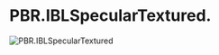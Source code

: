 ﻿# PBR.IBLSpecularTextured.
![PBR.IBLSpecularTextured](https://github.com/bitzhuwei/CSharpGL/blob/master/Demos/PBR.IBLSpecularTextured/PBR.IBLSpecularTextured.png?raw=true)